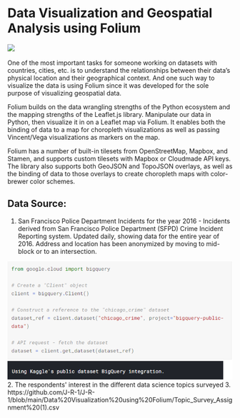 # Data Visualization and Geospatial Analysis using Folium

<img src="https://media2.giphy.com/media/3ov9k06VQ0SU6f15rW/giphy.gif?cid=790b76114e7ed87fe72e540b6641f7c468c4ecb1693f9d7a&rid=giphy.gif&ct=g" />


One of the most important tasks for someone working on datasets with countries, cities, etc. is to understand the relationships between their data’s physical location and their geographical context.  And one such way to visualize the data is using Folium since it was developed for the sole purpose of visualizing geospatial data. 

Folium builds on the data wrangling strengths of the Python ecosystem and the mapping strengths of the Leaflet.js library. Manipulate our data in Python, then visualize it in on a Leaflet map via Folium. It enables both the binding of data to a map for choropleth visualizations as well as passing Vincent/Vega visualizations as markers on the map.

Folium has a number of built-in tilesets from OpenStreetMap, Mapbox, and Stamen, and supports custom tilesets with Mapbox or Cloudmade API keys. The library also supports both GeoJSON and TopoJSON overlays, as well as the binding of data to those overlays to create choropleth maps with color-brewer color schemes.

</hr>

## Data Source:

1. San Francisco Police Department Incidents for the year 2016 - Incidents derived from San Francisco Police Department (SFPD) Crime Incident Reporting system. Updated daily, showing data for the entire year of 2016. Address and location has been anonymized by moving to mid-block or to an intersection.

<img src="https://github.com/J-R-1/J-R-1/blob/main/Kaggle%20Kernel%20-%20SQL/BQ_1.png" />
2. The respondents' interest in the different data science topics surveyed
3. https://github.com/J-R-1/J-R-1/blob/main/Data%20Visualization%20using%20Folium/Topic_Survey_Assignment%20(1).csv

